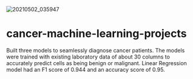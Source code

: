 ![20210502_035947](https://user-images.githubusercontent.com/73476744/116800631-e1192700-aafa-11eb-854a-d04cb5861c0e.jpg)
# cancer-machine-learning-projects

Built three models to seamlessly diagnose cancer patients. The models were trained with existing laboratory data of about 30 columns to accurately predict cells as being benign  or malignant.
Linear Regression model had an F1 score of 0.944 and an accuracy score of 0.95.

